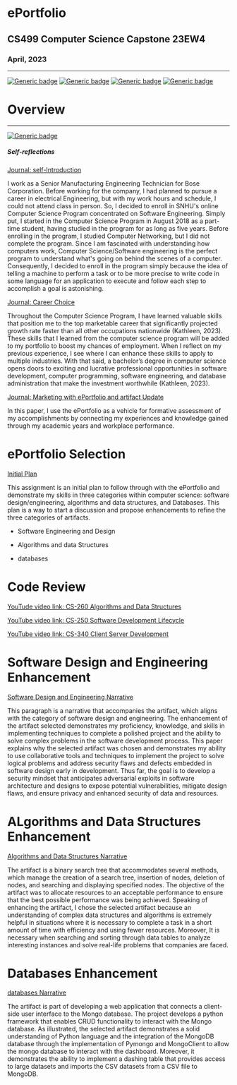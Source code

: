 
# ePortfolio
## CS499 Computer Science Capstone 23EW4
### April, 2023
---
[![Generic badge](https://img.shields.io/badge/page_builder-GitHub_Pages-blue.svg)](https://pages.github.com/) [![Generic badge](https://img.shields.io/badge/language-Markdown_\|_HTML-cyan.svg)](https://www.markdownguide.org/) [![Generic badge](https://img.shields.io/badge/collaboration_tool-GitHub_Desktop-purple.svg)](https://desktop.github.com/) [![Generic badge](https://img.shields.io/badge/license-MIT-green.svg)](LICENSE)
# Overview
---
[![Generic badge](https://img.shields.io/badge/Home-ePortfolio-blue.svg)](https://pages.github.com/)
##### Self-reflections
[Journal: self-Introduction](CS-499/Journal1-1.docx)

I work as a Senior Manufacturing Engineering Technician for Bose Corporation. Before working for the company, I had planned to pursue a career in electrical Engineering, but with my work hours and schedule, I could not attend class in person. So, I decided to enroll in SNHU's online Computer Science Program concentrated on Software Engineering. Simply put, I started in the Computer Science Program in August 2018 as a part-time student, having studied in the program for as long as five years. Before enrolling in the program, I studied Computer Networking, but I did not complete the program. Since I am fascinated with understanding how computers work, Computer Science/Software engineering is the perfect program to understand what's going on behind the scenes of a computer. Consequently, I decided to enroll in the program simply because the idea of telling a machine to perform a task or to be more precise to write code in some language for an application to execute and follow each step to accomplish a goal is astonishing.

[Journal: Career Choice](CS-499/Journal4-1.docx)

Throughout the Computer Science Program, I have learned valuable skills that position me to the top marketable career that significantly projected growth rate faster than all other occupations nationwide (Kathleen, 2023). These skills that I learned from the computer science program will be added to my portfolio to boost my chances of employment. When I reflect on my previous experience, I see where I can enhance these skills to apply to multiple industries. With that said, a bachelor’s degree in computer science opens doors to exciting and lucrative professional opportunities in software development, computer programming, software engineering, and database administration that make the investment worthwhile (Kathleen, 2023).

[Journal: Marketing with ePortfolio and artifact Update](CS-499/Journal3-1.docx)

In this paper, I use the ePortfolio as a vehicle for formative assessment of my accomplishments by connecting my experiences and knowledge gained through my academic years and workplace performance.

# ePortfolio Selection
[Initial Plan](CS-499/eportfolio1-4.docx)

This assignment is an initial plan to follow through with the ePortfolio and demonstrate my skills in three categories within computer science: software design/engineering, algorithms and data structures, and Databases. This plan is a way to start a discussion and propose enhancements to refine the three categories of artifacts.

- Software Engineering and Design
* Algorithms and data Structures
+ databases
  
# Code Review
[YouTude video link: CS-260 Algorithms and Data Structures](https://youtu.be/SGMT2h9NUrI)

[YouTube video link: CS-250 Software Development Lifecycle](https://youtu.be/8t0gwrlkEiM)

[YouTube video link: CS-340 Client Server Development](https://youtu.be/gWEQ7rb7xd4)

# Software Design and Engineering Enhancement
[Software Design and Engineering Narrative](Milestone3-2.docx)

This paragraph is a narrative that accompanies the artifact, which aligns with the category of software design and engineering. The enhancement of the artifact selected demonstrates my proficiency, knowledge, and skills in implementing techniques to complete a polished project and the ability to solve complex problems in the software development process. This paper explains why the selected artifact was chosen and demonstrates my ability to use collaborative tools and techniques to implement the project to solve logical problems and address security flaws and defects embedded in software design early in development. Thus far, the goal is to develop a security mindset that anticipates adversarial exploits in software architecture and designs to expose potential vulnerabilities, mitigate design flaws, and ensure privacy and enhanced security of data and resources.

# ALgorithms and Data Structures Enhancement
[Algorithms and Data Structures Narrative](Milestone4-2.docx)

The artifact is a binary search tree that accommodates several methods, which manage the creation of a search tree, insertion of nodes, deletion of nodes, and searching and displaying specified nodes. The objective of the artifact was to allocate resources to an acceptable performance to ensure that the best possible performance was being achieved. Speaking of enhancing the artifact, I chose the selected artifact because an understanding of complex data structures and algorithms is extremely helpful in situations where it is necessary to complete a task in a short amount of time with efficiency and using fewer resources. Moreover, It is necessary when searching and sorting through data tables to analyze interesting instances and solve real-life problems that companies are faced.

# Databases Enhancement
[databases Narrative](Milestone5-2.docx)

The artifact is part of developing a web application that connects a client-side user interface to the Mongo database. The project develops a python framework that enables CRUD functionality to interact with the Mongo database. As illustrated, the selected artifact demonstrates a solid understanding of Python language and the integration of the MongoDB database through the implementation of Pymongo and MongoClient to allow the mongo database to interact with the dashboard. Moreover, it demonstrates the ability to implement a dashing table that provides access to large datasets and imports the CSV datasets from a CSV file to MongoDB.


